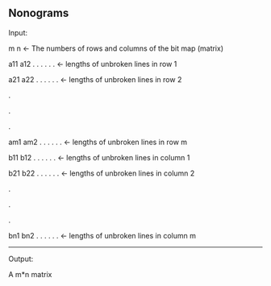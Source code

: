 Nonograms
-------------------------------------

Input:

m n ← The numbers of rows and columns of the bit map (matrix)

a11 a12 . . . . . .  ← lengths of unbroken lines in row 1

a21 a22 . . . . . .  ← lengths of unbroken lines in row 2

.

.

.

am1 am2 . . . . . .  ← lengths of unbroken lines in row m

b11 b12 . . . . . .  ← lengths of unbroken lines in column 1

b21 b22 . . . . . .  ← lengths of unbroken lines in column 2

.

.

.

bn1 bn2 . . . . . .  ← lengths of unbroken lines in column m

----------------------------------
Output:

A m*n matrix
